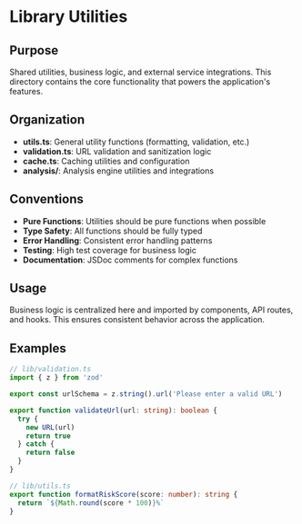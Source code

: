 # Library Utilities

## Purpose
Shared utilities, business logic, and external service integrations. This directory contains the core functionality that powers the application's features.

## Organization
- **utils.ts**: General utility functions (formatting, validation, etc.)
- **validation.ts**: URL validation and sanitization logic
- **cache.ts**: Caching utilities and configuration
- **analysis/**: Analysis engine utilities and integrations

## Conventions
- **Pure Functions**: Utilities should be pure functions when possible
- **Type Safety**: All functions should be fully typed
- **Error Handling**: Consistent error handling patterns
- **Testing**: High test coverage for business logic
- **Documentation**: JSDoc comments for complex functions

## Usage
Business logic is centralized here and imported by components, API routes, and hooks. This ensures consistent behavior across the application.

## Examples
```typescript
// lib/validation.ts
import { z } from 'zod'

export const urlSchema = z.string().url('Please enter a valid URL')

export function validateUrl(url: string): boolean {
  try {
    new URL(url)
    return true
  } catch {
    return false
  }
}

// lib/utils.ts
export function formatRiskScore(score: number): string {
  return `${Math.round(score * 100)}%`
}
```